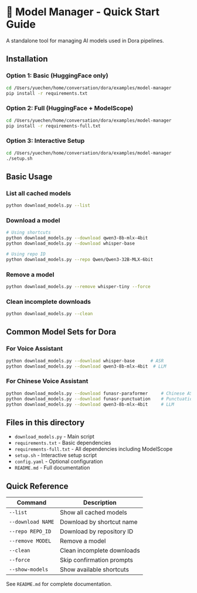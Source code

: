 # 🚀 Model Manager - Quick Start Guide

A standalone tool for managing AI models used in Dora pipelines.

## Installation

### Option 1: Basic (HuggingFace only)
```bash
cd /Users/yuechen/home/conversation/dora/examples/model-manager
pip install -r requirements.txt
```

### Option 2: Full (HuggingFace + ModelScope)
```bash
cd /Users/yuechen/home/conversation/dora/examples/model-manager
pip install -r requirements-full.txt
```

### Option 3: Interactive Setup
```bash
cd /Users/yuechen/home/conversation/dora/examples/model-manager
./setup.sh
```

## Basic Usage

### List all cached models
```bash
python download_models.py --list
```

### Download a model
```bash
# Using shortcuts
python download_models.py --download qwen3-8b-mlx-4bit
python download_models.py --download whisper-base

# Using repo ID
python download_models.py --repo Qwen/Qwen3-32B-MLX-6bit
```

### Remove a model
```bash
python download_models.py --remove whisper-tiny --force
```

### Clean incomplete downloads
```bash
python download_models.py --clean
```

## Common Model Sets for Dora

### For Voice Assistant
```bash
python download_models.py --download whisper-base      # ASR
python download_models.py --download qwen3-8b-mlx-4bit  # LLM
```

### For Chinese Voice Assistant
```bash
python download_models.py --download funasr-paraformer     # Chinese ASR
python download_models.py --download funasr-punctuation    # Punctuation
python download_models.py --download qwen3-8b-mlx-4bit     # LLM
```

## Files in this directory

- `download_models.py` - Main script
- `requirements.txt` - Basic dependencies
- `requirements-full.txt` - All dependencies including ModelScope
- `setup.sh` - Interactive setup script
- `config.yaml` - Optional configuration
- `README.md` - Full documentation

## Quick Reference

| Command | Description |
|---------|-------------|
| `--list` | Show all cached models |
| `--download NAME` | Download by shortcut name |
| `--repo REPO_ID` | Download by repository ID |
| `--remove MODEL` | Remove a model |
| `--clean` | Clean incomplete downloads |
| `--force` | Skip confirmation prompts |
| `--show-models` | Show available shortcuts |

See `README.md` for complete documentation.